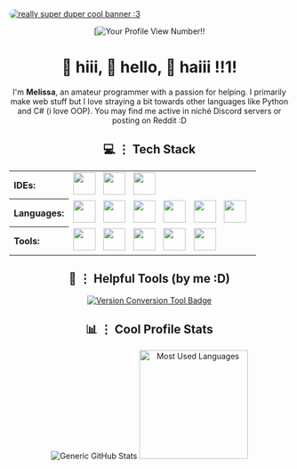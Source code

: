 <a href="https://pinterest.com/pin/367254544633814312">
  <img src="images/banner.jpg" alt="really super duper cool banner :3" style="display:block; margin:0 auto; border-radius:10px;">
</a>

<div align="center">

[![Your Profile View Number!!](https://count.getloli.com/@TheKlared?name=TheKlared&theme=original-new&padding=7&offset=0&align=center&scale=1&pixelated=1&darkmode=auto)

</div>

<div align='center'>
  <h1>👋 hiii, 👋 hello, 👋 haiii !!1!</h1>
  <p>
    I'm <b>Melissa</b>, an amateur programmer with a passion for helping. I primarily make web stuff but I love straying a bit towards other languages like Python and C# (i love OOP). You may find me active in niché Discord servers or posting on Reddit :D
  </p>
</div>

<div align='center'>
  <h2>💻 ⋮ Tech Stack</h2>
  <table>
    <tr>
      <th align="left">IDEs:</th>
      <td>
        <img src="https://cdn.jsdelivr.net/gh/devicons/devicon/icons/intellij/intellij-original.svg" width="40" style="margin-right: 10px;" />
        <img src="https://cdn.jsdelivr.net/gh/devicons/devicon/icons/visualstudio/visualstudio-original.svg" width="40" style="margin-right: 10px;" />
        <img src="https://cdn.jsdelivr.net/gh/devicons/devicon/icons/vscode/vscode-original.svg" width="40" style="margin-right: 10px;" />
      </td>
    </tr>
    <tr>
      <th align="left">Languages:</th>
      <td>
        <img src="https://cdn.jsdelivr.net/gh/devicons/devicon/icons/html5/html5-original.svg" width="40" style="margin-right: 10px;" />
        <img src="https://cdn.jsdelivr.net/gh/devicons/devicon/icons/css3/css3-original.svg" width="40" style="margin-right: 10px;" />
        <img src="https://cdn.jsdelivr.net/gh/devicons/devicon/icons/javascript/javascript-original.svg" width="40" style="margin-right: 10px;" />
        <img src="https://cdn.jsdelivr.net/gh/devicons/devicon/icons/python/python-original.svg" width="40" style="margin-right: 10px;" />
        <img src="https://cdn.jsdelivr.net/gh/devicons/devicon/icons/csharp/csharp-original.svg" width="40" style="margin-right: 10px;" />
        <img src="https://cdn.jsdelivr.net/gh/devicons/devicon/icons/java/java-original.svg" width="40" style="margin-right: 10px;" />
      </td>
    </tr>
    <tr>
      <th align="left">Tools:</th>
      <td>
        <img src="https://cdn.jsdelivr.net/gh/devicons/devicon/icons/windows11/windows11-original.svg" width="40" style="margin-right: 10px;" />
        <img src="https://cdn.jsdelivr.net/gh/devicons/devicon/icons/firefox/firefox-original.svg" width="40" style="margin-right: 10px;" />
        <img src="https://cdn.jsdelivr.net/gh/devicons/devicon/icons/github/github-original.svg" width="40" style="margin-right: 10px;" />
        <img src="https://cdn.jsdelivr.net/gh/devicons/devicon/icons/git/git-original.svg" width="40" style="margin-right: 10px;" />
        <img src="https://cdn.jsdelivr.net/gh/devicons/devicon/icons/unity/unity-original.svg" width="40" style="margin-right: 10px;" />
      </td>
    </tr>
  </table>
</div>

<div align="center">
  <h2>🔧 ⋮ Helpful Tools (by me :D)</h2>

  <a href="https://TheKlared/VersionConversion">
    <img 
      src="https://img.shields.io/badge/Version_Conversion-Minecraft_Mod_Tool-blueviolet?style=for-the-badge&logo=minecraft&logoColor=white" 
      alt="Version Conversion Tool Badge">
  </a>
</div>

<div align='center'>
    <h2>📊 ⋮ Cool Profile Stats</h2>
    <picture>
        <source media="(prefers-color-scheme: dark)" srcset="https://github-readme-stats.vercel.app/api?username=TheKlared&show_icons=true&theme=github_dark">
        <img src='https://github-readme-stats.vercel.app/api?username=TheKlared&show_icons=true&theme=transparent' alt='Generic GitHub Stats'>
    </picture>
    <picture>
      <source media="(prefers-color-scheme: dark)" srcset="https://github-readme-stats.vercel.app/api/top-langs/?username=TheKlared&theme=github_dark">
      <img src="https://github-readme-stats.vercel.app/api/top-langs/?username=TheKlared" alt="Most Used Languages" height="195">
    </picture>
</div>
